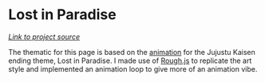 # Lost in Paradise

[_Link to project source_](https://github.com/nkooman/the-showcase/tree/feature/readme-footer/src/projects/lost-in-paradise)

The thematic for this page is based on the [animation](https://www.youtube.com/watch?v=6riDJMI-Y8U) for the Jujustu Kaisen ending theme, Lost in Paradise. I made use of [Rough.js](https://roughjs.com/) to replicate the art style and implemented an animation loop to give more of an animation vibe.
